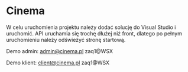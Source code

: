 # Cinema
W celu uruchomienia projektu należy dodać solucję do Visual Studio i uruchomić.
API uruchamia się trochę dłużej niż front, dlatego po pełnym uruchomieniu należy odświeżyć stronę startową.

Demo admin:
admin@cinema.pl
zaq1@WSX

Demo klient:
client@cinema.pl
zaq1@WSX
